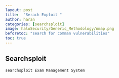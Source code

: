 ```yaml
---
layout: post
title:  "Serach Exploit "
author: haran
categories: [searchsploit]
image: haloSecurity/Generic_Methodology/nmap.png
beforetoc: "search for comman vulnerabilities"
toc: true
---
```


## Searchsploit 

```console?prompt$
searchsploit Exam Management System
```

